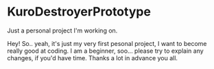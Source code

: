 # KuroDestroyerPrototype
Just a personal project I'm working on.

Hey! So.. yeah, it's just my very first pesonal project, I want to become really good at coding. I am a beginner, soo... please try to explain any changes, if you'd have time. Thanks a lot in advance you all.  
